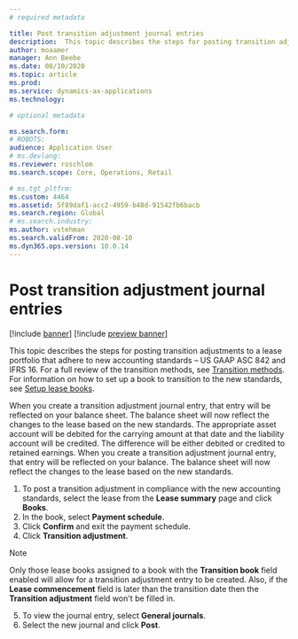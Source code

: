 ```yaml
---
# required metadata

title: Post transition adjustment journal entries
description:  This topic describes the steps for posting transition adjustments to a lease portfolio that adhere to new accounting standards – US GAAP ASC 842 and IFRS 16.
author: moaamer
manager: Ann Beebe
ms.date: 08/10/2020
ms.topic: article
ms.prod: 
ms.service: dynamics-ax-applications
ms.technology: 

# optional metadata

ms.search.form: 
# ROBOTS: 
audience: Application User
# ms.devlang: 
ms.reviewer: roschlom
ms.search.scope: Core, Operations, Retail

# ms.tgt_pltfrm: 
ms.custom: 4464
ms.assetid: 5f89daf1-acc2-4959-b48d-91542fb6bacb
ms.search.region: Global
# ms.search.industry: 
ms.author: vstehman
ms.search.validFrom: 2020-08-10
ms.dyn365.ops.version: 10.0.14
---
```


# Post transition adjustment journal entries

[!include [banner](../includes/banner.md)]
[!include [preview banner](../includes/preview-banner.md)]

This topic describes the steps for posting transition adjustments to a lease portfolio that adhere to new accounting standards – US GAAP ASC 842 and IFRS 16. For a full review of the transition methods, see [Transition methods](transition-methods.md). For information on how to set up a book to transition to the new standards, see [Setup lease books](https://review.docs.microsoft.com/en-us/dynamics365/finance/asset-leasing/set-up-lease-books?branch=bob-asset-leasing-setup).

When you create a transition adjustment journal entry, that entry will be reflected on your balance sheet. The balance sheet will now reflect the changes to the lease based on the new standards. The appropriate asset account will be debited for the carrying amount at that date and the liability account will be credited. The difference will be either debited or credited to retained earnings. When you create a transition adjustment journal entry, that entry will be reflected on your balance. The balance sheet will now reflect the changes to the lease based on the new standards. 

1.	To post a transition adjustment in compliance with the new accounting standards, select the lease from the **Lease summary** page and click **Books**.
2.	In the book, select **Payment schedule**.
3.	Click **Confirm** and exit the payment schedule.
4.	Click **Transition adjustment**.

> [!Note]
> Only those lease books assigned to a book with the **Transition book** field enabled will allow for a transition adjustment entry to be created. Also, if the **Lease commencement** field is later than the transition date then the **Transition adjustment** field won't be filled in.

5.	To view the journal entry, select **General journals**.
6.	Select the new journal and click **Post**.
